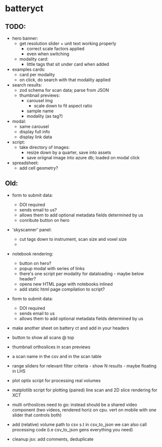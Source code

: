 # batteryct

## TODO:

- hero banner:
  - get resolution slider + unit text working properly
    - correct scale factors applied
    - even when switching
  - modality card:
    - little tags that sit under card when added
- examples cards:
  - card per modality
  - on click, do search with that modality applied
- search results:
  - zod schema for scan data; parse from JSON
  - thumbnail previews:
    - carousel img
      - scale down to fit aspect ratio
    - sample name
    - modality (as tag?)
- modal:
  - same carousel
  - display full info
  - display link data
- script:
  - take directory of images:
    - resize down by a quarter, save into assets
    - save oriignal image into azure db; loaded on modal click
- spreadsheet:
  - add cell geometry?

## Old:

- form to submit data:
  - DOI required
  - sends email to us?
  - allows them to add optional metadata fields determined by us
  - conribute button on hero
- 'skyscanner' panel:
  - cut tags down to instrument, scan size and voxel size
  -
- notebook rendering:

  - button on hero?
  - popup modal with series of links
  - there's one script per modality for dataloading - maybe below header?
  - opens new HTML page with notebooks inlined
  - add static html page compilation to script?

- form to submit data:
  - DOI required
  - sends email to us
  - allows them to add optional metadata fields determined by us
- make another sheet on battery ct and add in your headers
- button to show all scans @ top
- thumbnail orthoslices in scan previews
- a scan name in the csv and in the scan table
- range sliders for relevant filter criteria - show N results - maybe floating in LHS
- plot optix script for processing real volumes
- matplotlib script for plotting (paired) line scan and 2D slice rendering for XCT
- multi orthoslices need to go: instead should be a shared video component (two videos, rendered horiz on cpu. vert on mobile with one slider that controls both)
- add (relative) volume path to csv s.t in csv_to_json we can also call processing code (i.e csv_to_json gens everything you need)
- cleanup jsx: add comments, deduplicate

